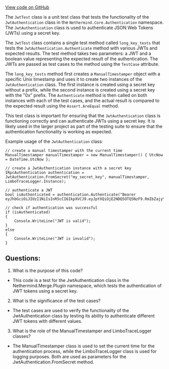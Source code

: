 [View code on GitHub](https://github.com/nethermindeth/nethermind/Nethermind.Merge.Plugin.Test/JwtTest.cs)

The `JwtTest` class is a unit test class that tests the functionality of the `JwtAuthentication` class in the `Nethermind.Core.Authentication` namespace. The `JwtAuthentication` class is used to authenticate JSON Web Tokens (JWTs) using a secret key. 

The `JwtTest` class contains a single test method called `long_key_tests` that tests the `JwtAuthentication.Authenticate` method with various JWTs and expected results. The test method takes two parameters: a JWT and a boolean value representing the expected result of the authentication. The JWTs are passed as test cases to the method using the `TestCase` attribute. 

The `long_key_tests` method first creates a `ManualTimestamper` object with a specific Unix timestamp and uses it to create two instances of the `JwtAuthentication` class. The first instance is created using a secret key without a prefix, while the second instance is created using a secret key with the "0x" prefix. The `Authenticate` method is then called on both instances with each of the test cases, and the actual result is compared to the expected result using the `Assert.AreEqual` method. 

This test class is important for ensuring that the `JwtAuthentication` class is functioning correctly and can authenticate JWTs using a secret key. It is likely used in the larger project as part of the testing suite to ensure that the authentication functionality is working as expected. 

Example usage of the `JwtAuthentication` class:

```
// create a manual timestamper with the current time
ManualTimestamper manualTimestamper = new ManualTimestamper() { UtcNow = DateTime.UtcNow };

// create a JwtAuthentication instance with a secret key
IRpcAuthentication authentication = JwtAuthentication.FromSecret("my_secret_key", manualTimestamper, LimboTraceLogger.Instance);

// authenticate a JWT
bool isAuthenticated = authentication.Authenticate("Bearer eyJhbGciOiJIUzI1NiIsInR5cCI6IkpXVCJ9.eyJpYXQiOjE2NDQ5OTQ5NzF9.RmIbZajyYGF9fhAq7A9YrTetdf15ebHIJiSdAhX7PME");

// check if authentication was successful
if (isAuthenticated)
{
    Console.WriteLine("JWT is valid");
}
else
{
    Console.WriteLine("JWT is invalid");
}
```
## Questions: 
 1. What is the purpose of this code?
- This code is a test for the JwtAuthentication class in the Nethermind.Merge.Plugin namespace, which tests the authentication of JWT tokens using a secret key.

2. What is the significance of the test cases?
- The test cases are used to verify the functionality of the JwtAuthentication class by testing its ability to authenticate different JWT tokens with different values.

3. What is the role of the ManualTimestamper and LimboTraceLogger classes?
- The ManualTimestamper class is used to set the current time for the authentication process, while the LimboTraceLogger class is used for logging purposes. Both are used as parameters for the JwtAuthentication.FromSecret method.